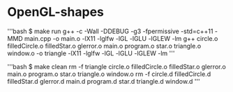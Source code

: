 # OpenGL-shapes
 
'''bash
    $ make run
    g++ -c -Wall -DDEBUG -g3 -fpermissive -std=c++11 -MMD main.cpp -o main.o -lX11 -lglfw -lGL -lGLU -lGLEW -lm
    g++ circle.o filledCircle.o filledStar.o glerror.o main.o program.o star.o triangle.o window.o -o triangle  -lX11 -lglfw -lGL -lGLU -lGLEW -lm
'''

'''bash
    $ make clean 
    rm -f triangle circle.o filledCircle.o filledStar.o glerror.o main.o program.o star.o triangle.o window.o
    rm -f circle.d filledCircle.d filledStar.d glerror.d main.d program.d star.d triangle.d window.d
'''